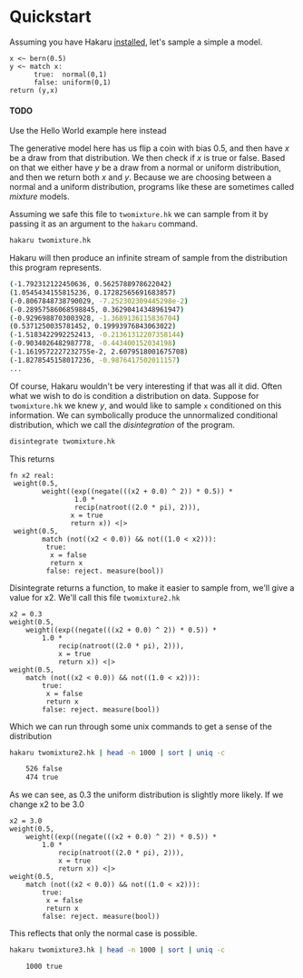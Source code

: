 # Quickstart

Assuming you have Hakaru [installed](intro/installation), let's
sample a simple a model.

````hakaru
x <~ bern(0.5)
y <~ match x:
      true:  normal(0,1)
      false: uniform(0,1)
return (y,x)
````
<div class="panel panel-warning">
    <div class="panel-heading">
        <h4 class="panel-title">TODO</h4>
	</div>
	<div class="panel-body">
        Use the Hello World example here instead
	</div>
</div>

The generative model here has us flip a coin with bias 0.5, and then
have *x* be a draw from that distribution. We then check if *x* is
true or false. Based on that we either have *y* be a draw from
a normal or uniform distribution, and then we return both *x* and *y*.
Because we are choosing between a normal and a uniform distribution,
programs like these are sometimes called *mixture* models.

Assuming we safe this file to `twomixture.hk` we can sample from it by
passing it as an argument to the `hakaru` command. 


````bash
hakaru twomixture.hk
````

Hakaru will then produce an infinite stream of sample from the
distribution this program represents.

````bash
(-1.792312122450636, 0.5625788978622042)
(1.0545434155815236, 0.17282565691683857)
(-0.8067848738790029, -7.252302309445298e-2)
(-0.28957586068598845, 0.36290414348961947)
(-0.9296988703003928, -1.3689136115836704)
(0.5371250035781452, 0.19993976843063022)
(-1.5183422992252413, -0.21361312207358144)
(-0.9034026482987778, -0.443400152034198)
(-1.1619572227232755e-2, 2.6079518001675708)
(-1.8278545158017236, -0.9876417502011157)
...
````

Of course, Hakaru wouldn't be very interesting if that was all it
did. Often what we wish to do is condition a distribution on
data. Suppose for `twomixture.hk` we knew *y*, and would like to
sample `x` conditioned on this information. We can symbolically
produce the unnormalized conditional distribution, which we call the
*disintegration* of the program.

````bash
disintegrate twomixture.hk
````

This returns

````
fn x2 real: 
 weight(0.5,
        weight((exp((negate(((x2 + 0.0) ^ 2)) * 0.5)) * 
                1.0 * 
                recip(natroot((2.0 * pi), 2))),
               x = true
               return x)) <|> 
 weight(0.5,
        match (not((x2 < 0.0)) && not((1.0 < x2))): 
         true: 
          x = false
          return x
         false: reject. measure(bool))
````

Disintegrate returns a function, to make it easier to sample
from, we'll give a value for x2. We'll call this file
`twomixture2.hk`

````
x2 = 0.3
weight(0.5,
    weight((exp((negate(((x2 + 0.0) ^ 2)) * 0.5)) * 
        1.0 * 
            recip(natroot((2.0 * pi), 2))),
            x = true
            return x)) <|> 
weight(0.5,
    match (not((x2 < 0.0)) && not((1.0 < x2))): 
        true:
		 x = false
         return x
        false: reject. measure(bool))
````

Which we can run through some unix commands to get a sense of
the distribution

````bash
hakaru twomixture2.hk | head -n 1000 | sort | uniq -c

    526 false
    474 true
````

As we can see, as 0.3 the uniform distribution is slightly more
likely. If we change x2 to be 3.0

````
x2 = 3.0
weight(0.5,
    weight((exp((negate(((x2 + 0.0) ^ 2)) * 0.5)) * 
        1.0 * 
            recip(natroot((2.0 * pi), 2))),
            x = true
            return x)) <|> 
weight(0.5,
    match (not((x2 < 0.0)) && not((1.0 < x2))): 
        true:
		 x = false
         return x
        false: reject. measure(bool))
````

This reflects that only the normal case is possible.

````bash
hakaru twomixture3.hk | head -n 1000 | sort | uniq -c

    1000 true
````
